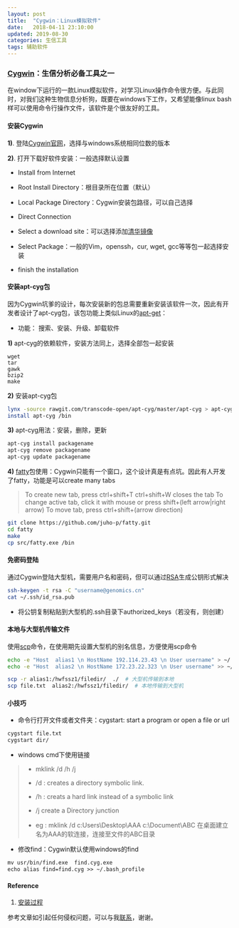 ```yaml
---
layout: post
title:  "Cygwin：Linux模拟软件"
date:   2018-04-11 23:10:00
updated: 2019-08-30
categories: 生信工具
tags: 辅助软件
---
```




### [Cygwin](https://en.wikipedia.org/wiki/Cygwin)：生信分析必备工具之一

在window下运行的一款Linux模拟软件，对学习Linux操作命令很方便。与此同时，对我们这种生物信息分析狗，既要在windows下工作，又希望能像linux bash 样可以使用命令行操作文件，该软件是个很友好的工具。



####  安装Cygwin

**1)**. 登陆[Cygwin官网](https://cygwin.com/)，选择与windows系统相同位数的版本

**2)**. 打开下载好软件安装：一般选择默认设置

* Install from Internet

* Root Install Directory：根目录所在位置（默认）

* Local Package Directory：Cygwin安装包路径，可以自己选择

* Direct Connection

* Select a download site：可以选择添加[清华镜像](https://link.jianshu.com/?t=http://mirrors.tuna.tsinghua.edu.cn/cygwin/)

* Select Package：一般的Vim，openssh，cur, wget, gcc等等包一起选择安装

* finish the installation




#### 安装apt-cyg包

因为Cygwin坑爹的设计，每次安装新的包总需要重新安装该软件一次，因此有开发者设计了apt-cyg包，该包功能上类似Linux的[apt-get](https://baike.baidu.com/item/apt-get/2360755?fr=aladdin)：

* 功能： 搜索、安装、升级、卸载软件

**1)** apt-cyg的依赖软件，安装方法同上，选择全部包一起安装

```
wget
tar
gawk
bzip2
make
```

**2)** 安装apt-cyg包

```bash
lynx -source rawgit.com/transcode-open/apt-cyg/master/apt-cyg > apt-cyg
install apt-cyg /bin
```

**3)** apt-cyg用法：安装，删除，更新

```bash
apt-cyg install packagename
apt-cyg remove packagename
apt-cyg update packagename
```

**4)** [fatty](https://github.com/juho-p/fatty)包使用：Cygwin只能有一个窗口，这个设计真是有点坑。因此有人开发了fatty，功能是可以create many tabs

> To create new tab, press ctrl+shift+T
> ctrl+shift+W closes the tab
> To change active tab, click it with mouse or press shift+(left arrow|right arrow)
> To move tab, press ctrl+shift+(arrow direction)

```bash
git clone https://github.com/juho-p/fatty.git
cd fatty
make
cp src/fatty.exe /bin
```



#### 免密码登陆

通过Cygwin登陆大型机，需要用户名和密码，但可以通过[RSA](https://en.wikipedia.org/wiki/RSA_(cryptosystem))生成公钥形式解决

```bash
ssh-keygen -t rsa -C "username@genomics.cn"
cat ~/.ssh/id_rsa.pub
```

* 将公钥复制粘贴到大型机的.ssh目录下authorized_keys（若没有，则创建）




#### 本地与大型机传输文件

使用[scp](https://www.cnblogs.com/likui360/p/6011769.html)命令，在使用期先设置大型机的别名信息，方便使用scp命令

```bash
echo -e "Host  alias1 \n HostName 192.114.23.43 \n User username" > ~/.ssh/config 
echo -e "Host  alias2 \n HostName 172.23.22.323 \n User username" >> ~/.ssh/config 

scp -r alias1:/hwfssz1/filedir/  ./  # 大型机传输到本地
scp file.txt  alias2:/hwfssz1/filedir/  # 本地传输到大型机
```



#### 小技巧

* 命令行打开文件或者文件夹：cygstart: start a program or open a file or url

```bash
cygstart file.txt
cygstart dir/
```

* windows cmd下使用链接


> - mklink /d /h /j     <Link>   <Target>
>
>
> - /d : creates a     directory symbolic link. 
> - /h : creats a     hard link instead of a symbolic link
> - /j create a     Directory junction
> - eg : mklink /d     c:Users\Desktop\AAA      c:\Document\ABC   在桌面建立名为AAA的软连接，连接至文件的ABC目录

* 修改find：Cygwin默认使用windows的find

```markdown
mv usr/bin/find.exe  find.cyg.exe
echo alias find=find.cyg >> ~/.bash_profile
```





#### Reference

1. [安装过程](http://allthingsmarked.com/2006/08/17/how-to-set-up-a-windows-ssh-server-for-vnc-tunneling/)


参考文章如引起任何侵权问题，可以与我[联系](https://github.com/HuaZou/)，谢谢。
